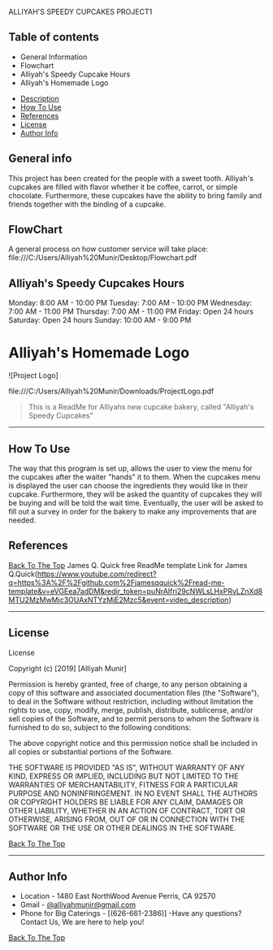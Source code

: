 ALLIYAH'S SPEEDY CUPCAKES PROJECT1
## Table of contents
* General Information
* Flowchart
* Alliyah's Speedy Cupcake Hours
* Alliyah's Homemade Logo
- [Description](#description)
- [How To Use](#how-to-use)
- [References](#references)
- [License](#license)
- [Author Info](#author-info)

## General info
This project has been created for the people with a sweet tooth. Alliyah's cupcakes are filled with flavor whether it be coffee, carrot, or simple chocolate. Furthermore, these cupcakes have the ability to bring family and friends together with the binding of a cupcake. 
	
## FlowChart
A general process on how customer service will take place:
file:///C:/Users/Alliyah%20Munir/Desktop/Flowchart.pdf

	
## Alliyah's Speedy Cupcakes Hours
   Monday: 8:00 AM - 10:00 PM
  Tuesday: 7:00 AM - 10:00 PM
Wednesday: 7:00 AM - 11:00 PM
 Thursday: 7:00 AM - 11:00 PM
   Friday: Open 24 hours
 Saturday: Open 24 hours
   Sunday: 10:00 AM - 9:00 PM


# Alliyah's Homemade Logo

![Project Logo]

file:///C:/Users/Alliyah%20Munir/Downloads/ProjectLogo.pdf


> This is a ReadMe for Alliyahs new cupcake bakery, called "Alliyah's Speedy Cupcakes"

---

## How To Use
The way that this program is set up, allows the user to view the menu for the cupcakes after the waiter "hands" it to them. When the cupcakes menu is displayed the user can choose the ingredients they would like in their cupcake. Furthermore, they will be asked the quantity of cupcakes they will be buying and will be told the wait time. Eventually, the user will be asked to fill out a survey in order for the bakery to make any improvements that are needed. 



## References
[Back To The Top](#Alliyah's-Speedy-Cupcakes)
 James Q. Quick free ReadMe template 
 Link for James Q.Quick(https://www.youtube.com/redirect?q=https%3A%2F%2Fgithub.com%2Fjamesqquick%2Fread-me-template&v=eVGEea7adDM&redir_token=puNrAIfrj29cNWLsLHxPRvLZnXd8MTU2MzMwMjc3OUAxNTYzMjE2Mzc5&event=video_description)

---

## License

 License

Copyright (c) [2019] [Alliyah Munir]

Permission is hereby granted, free of charge, to any person obtaining a copy
of this software and associated documentation files (the "Software"), to deal
in the Software without restriction, including without limitation the rights
to use, copy, modify, merge, publish, distribute, sublicense, and/or sell
copies of the Software, and to permit persons to whom the Software is
furnished to do so, subject to the following conditions:

The above copyright notice and this permission notice shall be included in all
copies or substantial portions of the Software.

THE SOFTWARE IS PROVIDED "AS IS", WITHOUT WARRANTY OF ANY KIND, EXPRESS OR
IMPLIED, INCLUDING BUT NOT LIMITED TO THE WARRANTIES OF MERCHANTABILITY,
FITNESS FOR A PARTICULAR PURPOSE AND NONINFRINGEMENT. IN NO EVENT SHALL THE
AUTHORS OR COPYRIGHT HOLDERS BE LIABLE FOR ANY CLAIM, DAMAGES OR OTHER
LIABILITY, WHETHER IN AN ACTION OF CONTRACT, TORT OR OTHERWISE, ARISING FROM,
OUT OF OR IN CONNECTION WITH THE SOFTWARE OR THE USE OR OTHER DEALINGS IN THE
SOFTWARE.

[Back To The Top](#Alliyah's-Speedy-Cupcakes)

---

## Author Info
- Location - 1480 East NorthWood Avenue Perris, CA 92570
- Gmail - [@alliyahmunir@gmail.com](https://gmail.com/alliyahmunir)
- Phone for Big Caterings - [(626-661-2386)]
-Have any questions? Contact Us, We are here to help you!

[Back To The Top](#Alliyah's-Speedy-Cupcakes)
